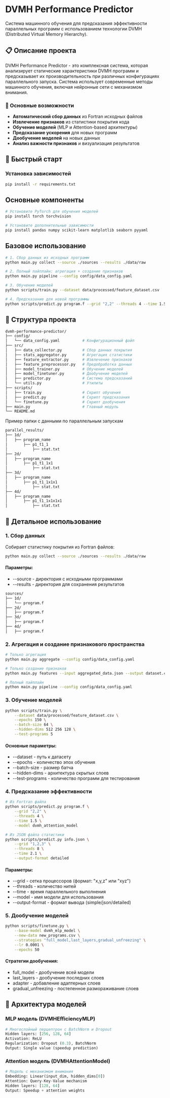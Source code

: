 # DVMH Performance Predictor

Система машинного обучения для предсказания эффективности параллельных программ с использованием технологии DVMH (Distributed Virtual Memory Hierarchy).

## 📋 Описание проекта

DVMH Performance Predictor - это комплексная система, которая анализирует статические характеристики DVMH программ и предсказывает их производительность при различных конфигурациях параллельного запуска. Система использует современные методы машинного обучения, включая нейронные сети с механизмом внимания.

### 🎯 Основные возможности

- **Автоматический сбор данных** из Fortran исходных файлов
- **Извлечение признаков** из статистики покрытия кода
- **Обучение моделей** (MLP и Attention-based архитектуры)
- **Предсказание ускорения** для новых программ
- **Дообучение моделей** на новых данных
- **Анализ важности признаков** и визуализация результатов

## 🚀 Быстрый старт

### Установка зависимостей

```bash
pip install -r requirements.txt
```

## Основные компоненты
```bash
# Установите PyTorch для обучения моделей
pip install torch torchvision

# Установите дополнительные зависимости
pip install pandas numpy scikit-learn matplotlib seaborn pyyaml
```

## Базовое использование
```bash
# 1. Сбор данных из исходных программ
python main.py collect --source ./sources --results ./data/raw

# 2. Полный пайплайн: агрегация + создание признаков
python main.py pipeline --config config/data_config.yaml

# 3. Обучение моделей
python scripts/train.py --dataset data/processed/feature_dataset.csv

# 4. Предсказание для новой программы
python scripts/predict.py program.f --grid "2,2" --threads 4 --time 1.5
```

## 📁 Структура проекта
```bash
dvmh-performance-predictor/
├── config/
│   └── data_config.yaml          # Конфигурационный файл
├── src/
│   ├── data_collector.py         # Сбор данных покрытия
│   ├── stats_aggregator.py       # Агрегация статистики
│   ├── feature_extractor.py      # Извлечение признаков
│   ├── feature_preprocessor.py   # Предобработка данных
│   ├── model_trainer.py          # Обучение моделей
│   ├── model_finetuner.py        # Дообучение моделей
│   ├── predictor.py              # Система предсказаний
│   └── utils.py                  # Утилиты
├── scripts/
│   ├── train.py                  # Скрипт обучения
│   ├── predict.py                # Скрипт предсказания
│   └── finetune.py               # Скрипт дообучения
├── main.py                       # Главный модуль
└── README.md
```

Пример папки с данными по параллельным запускам
```bash
parallel_results/
├── 1d/
│   ├── program_name
│       ├── p1_t1_1
│           ├── stat.txt
├── 2d/
│   ├── program_name
│       ├── p1_t1_1x1
│           ├── stat.txt
├── 3d/
│   ├── program_name
│       ├── p1_t1_1x1x1
│           ├── stat.txt
├── 4d/
│   ├── program_name
│       ├── p1_t1_1x1x1x1
│           ├── stat.txt
```

## 🔧 Детальное использование
### 1. Сбор данных
Собирает статистику покрытия из Fortran файлов:
```bash
python main.py collect --source ./sources --results ./data/raw
```
#### Параметры:
- --source - директория с исходными программами
- --results - директория для сохранения результатов

```bash
sources/
├── 1d/
│   └── program.f
├── 2d/
│   ├── program.f
├── 3d/
│   ├── program.f
├── 4d/
│   ├── program.f
```

### 2. Агрегация и создание признакового пространства
```bash
# Только агрегация
python main.py aggregate --config config/data_config.yaml

# Только создание признаков
python main.py features --input aggregated_data.json --output dataset.csv

# Полный пайплайн
python main.py pipeline --config config/data_config.yaml
```

### 3. Обучение моделей
```bash
python scripts/train.py \
    --dataset data/processed/feature_dataset.csv \
    --epochs 150 \
    --batch-size 64 \
    --hidden-dims 512 256 128 \
    --test-programs 5
```
#### Основные параметры:

- --dataset - путь к датасету
- --epochs - количество эпох обучения
- --batch-size - размер батча
- --hidden-dims - архитектура скрытых слоев
- --test-programs - количество программ для тестирования

### 4. Предсказание эффективности
```bash
# Из Fortran файла
python scripts/predict.py program.f \
    --grid "2,2" \
    --threads 4 \
    --time 1.5 \
    --model dvmh_attention_model

# Из JSON файла статистики
python scripts/predict.py info.json \
    --grid "1,2,3" \
    --threads 8 \
    --time 2.1 \
    --output-format detailed
```

#### Параметры:

- --grid - сетка процессоров (формат: "x,y,z" или "xyz")
- --threads - количество нитей
- --time - время параллельного выполнения
- --model - имя модели для использования
- --output-format - формат вывода (simple/json/detailed)

### 5. Дообучение моделей
```bash
python scripts/finetune.py \
    --base-model dvmh_mlp_model \
    --new-data new_programs.csv \
    --strategies "full_model,last_layers,gradual_unfreezing" \
    --lr 0.0001 \
    --epochs 50
```

#### Стратегии дообучения:

- full_model - дообучение всей модели
- last_layers - дообучение последних слоев
- adapter - добавление адаптерных слоев
- gradual_unfreezing - постепенное размораживание слоев

## 🧠 Архитектура моделей
### MLP модель (DVMHEfficiencyMLP)
```python
# Многослойный перцептрон с BatchNorm и Dropout
Hidden layers: [256, 128, 64]
Activation: ReLU
Regularization: Dropout (0.3), BatchNorm
Output: Single value (speedup prediction)
```
### Attention модель (DVMHAttentionModel)
```python
# Модель с механизмом внимания
Embedding: Linear(input_dim, hidden_dims[0])
Attention: Query-Key-Value mechanism
Hidden layers: [128, 64]
Output: Speedup + attention weights
```
